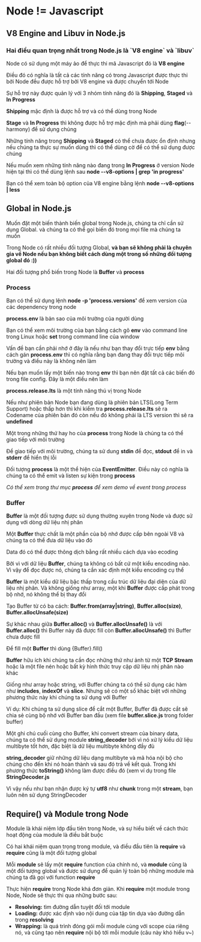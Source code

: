 <h1>Node != Javascript</h1>

<h2>V8 Engine and Libuv in Node.js</h2>

<h3>Hai điều quan trọng nhất trong Node.js là `V8 engine` và `libuv`</h3>
<p>Node có sử dụng một máy ảo để thực thi mã Javascript đó là <strong>V8 engine</strong></p>
<p>Điều đó có nghĩa là tất cả các tính năng có trong Javascript được thực thi bởi Node đều được hỗ trợ bởi V8 engine và được chuyển tới Node</p>
<p>Sự hỗ trợ này được quản lý với 3 nhóm tính năng đó là <strong>Shipping</strong>, <strong>Staged</strong> và <strong>In Progress</strong></p>
<p><strong>Shipping</strong> mặc định là được hỗ trợ và có thể dùng trong Node</p>
<p><strong>Stage</strong> và <strong>In Progress</strong> thì không được hỗ trợ mặc định mà phải dùng <strong>flag</strong>(--harmony) để sử dụng chúng</p>
<p>Những tính năng trong <strong>Shipping</strong> và <strong>Staged</strong> có thể chưa được ổn định nhưng nếu chúng ta thực sự muốn dùng thì có thể dùng cờ để có thể sử dụng được chúng</p>
<p>Nếu muốn xem những tính năng nào đang trong <strong>In Progress</strong> ở version Node hiện tại thì có thể dùng lệnh sau <strong>node --v8-options | grep 'in progress'</strong></p>
<p>Bạn có thể xem toàn bộ option của V8 engine bằng lệnh <strong>node --v8-options | less</strong></p>
 
<h2>Global in Node.js</h2>

<p>Muốn đặt một biến thành biến global trong Node.js, chúng ta chỉ cần sử dụng Global.<tên biến> và chúng ta có thể gọi biến đó trong mọi file mà chúng ta muốn</p>
<p>Trong Node có rất nhiều đối tượng Global, <strong>và bạn sẽ không phải là chuyên gia về Node nếu bạn không biết cách dùng một trong số những đối tượng global đó :))</strong></p>
<p>Hai đối tượng phổ biến trong Node là <strong>Buffer</strong> và <strong>process</strong></p>

<h3>Process</h3>
<p>Bạn có thể sử dụng lệnh <strong>node -p 'process.versions'</strong> để xem version của các dependency trong node</p>
<p><strong>process.env</strong> là bản sao của môi trường của người dùng</p>
<p>Bạn có thể xem môi trường của bạn bằng cách gõ <strong>env</strong> vào command line trong Linux hoặc <strong>set</strong> trong command line của window</p>
<p>Vấn đề bạn cần phải nhớ ở đây là nếu như bạn thay đổi trực tiếp <strong>env</strong> bằng cách gán <strong>process.env</strong> thì có nghĩa rằng bạn đang thay đổi trực tiếp môi trường và điều này là không nên làm</p>
<p>Nếu bạn muốn lấy một biến nào trong <strong>env</strong> thì bạn nên đặt tất cả các biến đó trong file config. Đây là một điều nên làm</p>
<p><strong>process.release.lts</strong> là một tính năng thú vị trong Node</p>
<p>Nếu như phiên bản Node bạn đang dùng là phiên bản LTS(Long Term Support) hoặc thấp hơn thì khi kiểm tra <strong>process.release.lts</strong> sẽ ra Codename của phiên bản đó còn nếu đó không phải là LTS version thì sẽ ra <strong>undefined</strong></p>
<p>Một trong những thứ hay ho của <strong>process</strong> trong Node là chúng ta có thể giao tiếp với môi trường</p>
<p>Để giao tiếp với môi trường, chúng ta sử dung <strong>stdin</strong> để đọc, <strong>stdout</strong> để in và <strong>stderr</strong> để hiển thị lỗi</p>
<p>Đối tượng <strong>process</strong> là một thể hiện của <strong>EventEmitter</strong>. Điều này có nghĩa là chúng ta có thể emit và listen sự kiện trong <strong>process</strong></p>
<em>Có thể xem trong thư mục <strong>process</strong> để  xem demo về event trong process</em>

<h3>Buffer</h3>
<p><strong>Buffer</strong> là một đối tượng được sử dụng thường xuyên trong Node và được sử dụng với dòng dữ liệu nhị phân</p>
<p>Một <strong>Buffer</strong> thực chất là một phần của bộ nhớ được cấp bên ngoài V8 và chúng ta có thể đưa dữ liệu vào đó</p>
<p>Data đó có thể được thông dịch bằng rất nhiều cách dựa vào ecoding</p>
<p>Bởi vì với dữ liệu <strong>Buffer</strong>, chúng ta không có bất cứ một kiểu encoding nào. Vì vậy để đọc được nó, chúng ta cần xác định một kiểu encoding cụ thể</p>
<p><strong>Buffer</strong> là một kiểu dữ liệu bậc thấp trong cấu trúc dữ liệu đại diện của dữ liệu nhị phân. Và không giống như array, một khi <strong>Buffer</strong> được cấp phát trong bộ nhớ, nó không thể bị thay đổi</p>
<p>Tạo Buffer từ có ba cách: <strong>Buffer.from(array|string)</strong>, <strong>Buffer.alloc(size)</strong>, <strong>Buffer.allocUnsafe(size)</strong></p>
<p>Sự khác nhau giữa <strong>Buffer.alloc()</strong> và <strong>Buffer.allocUnsafe()</strong> là với <strong>Buffer.alloc()</strong> thì Buffer này đã được fill còn <strong>Buffer.allocUnsafe()</strong> thì Buffer chưa được fill</p>
<p>Để fill một <strong>Buffer</strong> thì dùng {Buffer}.fill()</p>
<p><strong>Buffer</strong> hữu ích khi chúng ta cần đọc những thứ như ảnh từ một <strong>TCP Stream</strong> hoặc là một file nén hoặc bất kỳ hình thức truy cập dữ liệu nhị phân nào khác</p>
<p>Giống như array hoặc string, với Buffer chúng ta có thể sử dụng các hàm như <strong>includes</strong>, <strong>indexOf</strong> và <strong>slice</strong>. Nhưng sẽ có một số khác biệt với những phương thức này khi chúng ta sử dụng với Buffer</p>
<p>Ví dụ: Khi chúng ta sử dụng slice để cắt một Buffer, Buffer đã được cắt sẽ chia sẻ cùng bộ nhớ với Buffer ban đầu (xem file <strong>buffer.slice.js</strong> trong folder buffer)</p>
<p>Một ghi chú cuối cùng cho Buffer, khi convert stream của binary data, chúng ta có thể sử dụng module <strong>string_decoder</strong> bới vì nó xử lý kiểu dữ liệu multibyte tốt hơn, đặc biệt là dữ liệu multibyte không đầy đủ</p>
<p><strong>string_decoder</strong> giữ những dữ liệu dạng multibyte và mã hóa nội bộ cho chúng cho đến khi nó hoàn thành và sau đó trả về kết quả. Trong khi phương thức <strong>toString()</strong> không làm được điều đó (xem ví dụ trong file <strong>StringDecoder.js</strong></p>
<p>Vì vậy nếu như bạn nhận được ký tự <strong>utf8</strong> như <strong>chunk</strong> trong một <strong>stream</strong>, bạn luôn nên sử dụng StringDecoder</p>

<h2>Require() và Module trong Node</h2>
<p>Module là khái niệm lớp đầu tiên trong Node, và sự hiểu biết về cách thức hoạt động của module là điều bắt buộc</p>
<p>Có hai khái niệm quan trọng trong module, và điều đầu tiên là <strong>require</strong> và <strong>require</strong> cũng là một đối tượng global</p>
<p>Mỗi <strong>module</strong> sẽ lấy một <strong>require</strong> function của chính nó, và <strong>module</strong> cũng là một đối tượng global và được sử dụng để quản lý toàn bộ những module mà chúng ta đã gọi với function <strong>require</strong></p>
<p>Thực hiện <strong>require</strong> trong Node khá đơn giản. Khi <strong>require</strong> một module trong Node, Node sẽ thực thi qua những bước sau:</p>
<ul>
  <li><strong>Resolving:</strong> tìm đường dẫn tuyệt đối tới module</li>
  <li><strong>Loading:</strong> được xác định vào nội dung của tập tin dựa vào đường dẫn trong <strong>resolving</strong></li>
  <li><strong>Wrapping:</strong> là quá trình đóng gói mỗi module cùng với scope của riêng nó, và cũng tạo nên <strong>require</strong> nội bộ tới mỗi module (câu này khó hiểu v~)</li>
</ul>
